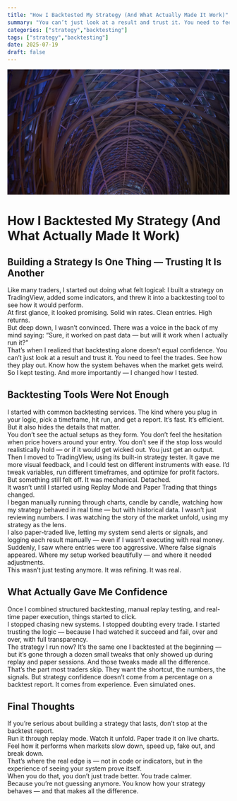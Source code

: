 ```yaml
---
title: "How I Backtested My Strategy (And What Actually Made It Work)"
summary: "You can’t just look at a result and trust it. You need to feel the trades. See how they play out. Know how the system behaves when the market gets weird."
categories: ["strategy","backtesting"]
tags: ["strategy","backtesting"]
date: 2025-07-19
draft: false
---
```

![landscape](cover.jpg "Photos by nenjo")
# How I Backtested My Strategy (And What Actually Made It Work)

## Building a Strategy Is One Thing — Trusting It Is Another

Like many traders, I started out doing what felt logical: I built a strategy on TradingView, added some indicators, and threw it into a backtesting tool to see how it would perform.  
At first glance, it looked promising. Solid win rates. Clean entries. High returns.  
But deep down, I wasn’t convinced. There was a voice in the back of my mind saying: “Sure, it worked on past data — but will it work when I actually run it?”  
That’s when I realized that backtesting alone doesn’t equal confidence. You can’t just look at a result and trust it. You need to feel the trades. See how they play out. Know how the system behaves when the market gets weird.  
So I kept testing. And more importantly — I changed how I tested.


## Backtesting Tools Were Not Enough

I started with common backtesting services. The kind where you plug in your logic, pick a timeframe, hit run, and get a report. It’s fast. It’s efficient. But it also hides the details that matter.  
You don’t see the actual setups as they form. You don’t feel the hesitation when price hovers around your entry. You don’t see if the stop loss would realistically hold — or if it would get wicked out. You just get an output.  
Then I moved to TradingView, using its built-in strategy tester. It gave me more visual feedback, and I could test on different instruments with ease. I’d tweak variables, run different timeframes, and optimize for profit factors.  
But something still felt off. It was mechanical. Detached.  
It wasn’t until I started using Replay Mode and Paper Trading that things changed.  
I began manually running through charts, candle by candle, watching how my strategy behaved in real time — but with historical data. I wasn’t just reviewing numbers. I was watching the story of the market unfold, using my strategy as the lens.  
I also paper-traded live, letting my system send alerts or signals, and logging each result manually — even if I wasn’t executing with real money.  
Suddenly, I saw where entries were too aggressive. Where false signals appeared. Where my setup worked beautifully — and where it needed adjustments.  
This wasn’t just testing anymore. It was refining. It was real.

## What Actually Gave Me Confidence

Once I combined structured backtesting, manual replay testing, and real-time paper execution, things started to click.  
I stopped chasing new systems. I stopped doubting every trade. I started trusting the logic — because I had watched it succeed and fail, over and over, with full transparency.  
The strategy I run now? It’s the same one I backtested at the beginning — but it’s gone through a dozen small tweaks that only showed up during replay and paper sessions. And those tweaks made all the difference.  
That’s the part most traders skip. They want the shortcut, the numbers, the signals. But strategy confidence doesn’t come from a percentage on a backtest report. It comes from experience. Even simulated ones.

## Final Thoughts

If you’re serious about building a strategy that lasts, don’t stop at the backtest report.  
Run it through replay mode. Watch it unfold. Paper trade it on live charts.  
Feel how it performs when markets slow down, speed up, fake out, and break down.  
That’s where the real edge is — not in code or indicators, but in the experience of seeing your system prove itself.  
When you do that, you don’t just trade better. You trade calmer.  
Because you’re not guessing anymore. You know how your strategy behaves — and that makes all the difference.
    
